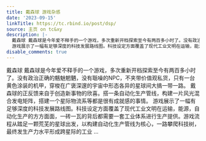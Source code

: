 ```yaml
---
title: 戴森球 游戏杂感
date: '2023-09-15'
linkTitle: https://tc.rbind.io/post/dsp/
source: 主页 on tc&xy
description: |-
  戴森球 戴森球是今年爱不释手的一个游戏，多次重新开档探索至今有两百多小时了。没有政治正确的魑魅魍魉，没有聒噪的NPC，不夹带价值观私货，只有一台黄色涂装的机甲，穿梭在广褒深邃的宇宙中形态各异的星球间大搞一带一路。 戴森球的正反馈来自于创造新事物的欣喜。搭一条自动化生产管线，构建一片风光混合发电矩阵，搭建一个星际物流系等都是很有成就感的事情。
  游戏展示了一幅有足够深度的科技发展路线图。科技设定方面覆盖了现代工业文明在运输，能源，自动化生产的方方面面，一砖一瓦的背后都需要一套工业体系进行生产提供。游戏流程从踏足一颗荒芜的星球出发，以构建自动化生产管线为核心，一路攀爬科技树，最终发生产力水平形成跨星际的工业 ...
disable_comments: true
---
```

戴森球 戴森球是今年爱不释手的一个游戏，多次重新开档探索至今有两百多小时了。没有政治正确的魑魅魍魉，没有聒噪的NPC，不夹带价值观私货，只有一台黄色涂装的机甲，穿梭在广褒深邃的宇宙中形态各异的星球间大搞一带一路。 戴森球的正反馈来自于创造新事物的欣喜。搭一条自动化生产管线，构建一片风光混合发电矩阵，搭建一个星际物流系等都是很有成就感的事情。
游戏展示了一幅有足够深度的科技发展路线图。科技设定方面覆盖了现代工业文明在运输，能源，自动化生产的方方面面，一砖一瓦的背后都需要一套工业体系进行生产提供。游戏流程从踏足一颗荒芜的星球出发，以构建自动化生产管线为核心，一路攀爬科技树，最终发生产力水平形成跨星际的工业 ...